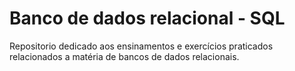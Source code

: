 # Banco de dados relacional - SQL
Repositorio dedicado aos ensinamentos e exercícios praticados relacionados a matéria de bancos de dados relacionais.
